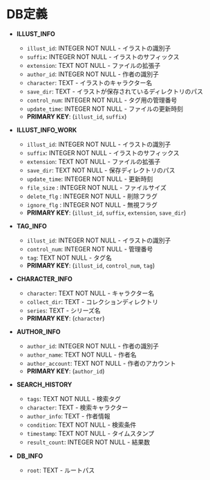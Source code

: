 # DB定義

- **ILLUST_INFO**
  - `illust_id`: INTEGER NOT NULL - イラストの識別子
  - `suffix`: INTEGER NOT NULL - イラストのサフィックス
  - `extension`: TEXT NOT NULL - ファイルの拡張子
  - `author_id`: INTEGER NOT NULL - 作者の識別子
  - `character`: TEXT - イラストのキャラクター名
  - `save_dir`: TEXT - イラストが保存されているディレクトリのパス
  - `control_num`: INTEGER NOT NULL - タグ用の管理番号
  - `update_time`: INTEGER NOT NULL - ファイルの更新時刻
  - **PRIMARY KEY**: (`illust_id`, `suffix`)

- **ILLUST_INFO_WORK**
  - `illust_id`: INTEGER NOT NULL - イラストの識別子
  - `suffix`: INTEGER NOT NULL - イラストのサフィックス
  - `extension`: TEXT NOT NULL - ファイルの拡張子
  - `save_dir`: TEXT NOT NULL - 保存ディレクトリのパス
  - `update_time`: INTEGER NOT NULL - 更新時刻
  - `file_size` : INTEGER NOT NULL - ファイルサイズ
  - `delete_flg` : INTEGER NOT NULL - 削除フラグ
  - `ignore_flg` : INTEGER NOT NULL - 無視フラグ
  - **PRIMARY KEY**: (`illust_id`, `suffix`, `extension`, `save_dir`)

- **TAG_INFO**
  - `illust_id`: INTEGER NOT NULL - イラストの識別子
  - `control_num`: INTEGER NOT NULL - 管理番号
  - `tag`: TEXT NOT NULL - タグ名
  - **PRIMARY KEY**: (`illust_id`, `control_num`, `tag`)

- **CHARACTER_INFO**
  - `character`: TEXT NOT NULL - キャラクター名
  - `collect_dir`: TEXT - コレクションディレクトリ
  - `series`: TEXT - シリーズ名
  - **PRIMARY KEY**: (`character`)

- **AUTHOR_INFO**
  - `author_id`: INTEGER NOT NULL - 作者の識別子
  - `author_name`: TEXT NOT NULL - 作者名
  - `author_account`: TEXT NOT NULL - 作者のアカウント
  - **PRIMARY KEY**: (`author_id`)

- **SEARCH_HISTORY**
  - `tags`: TEXT NOT NULL - 検索タグ
  - `character`: TEXT - 検索キャラクター
  - `author_info`: TEXT - 作者情報
  - `condition`: TEXT NOT NULL - 検索条件
  - `timestamp`: TEXT NOT NULL - タイムスタンプ
  - `result_count`: INTEGER NOT NULL - 結果数

- **DB_INFO**
  - `root`: TEXT - ルートパス